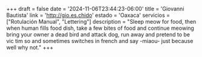 +++
draft  = false
date   = '2024-11-06T23:44:23-06:00'
title  = 'Giovanni Bautista'
link   = 'http://gio.es.chido'
estado = 'Oaxaca'
servicios = ["Rotulación Manual", "Lettering"]
description = "Sleep meow for food, then when human fills food dish, take a few bites of food and continue meowing bring your owner a dead bird and attack dog, run away and pretend to be vic  tim so and sometimes switches in french and say -miaou- just because well why not."
+++